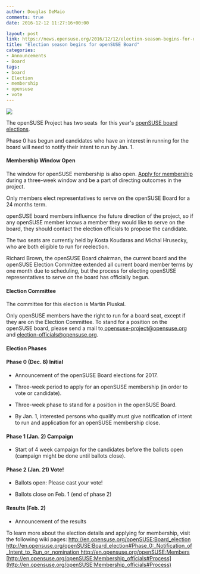 ```yaml
---
author: Douglas DeMaio
comments: true
date: 2016-12-12 11:27:16+00:00

layout: post
link: https://news.opensuse.org/2016/12/12/election-season-begins-for-opensuse-board/
title: "Election season begins for openSUSE Board"
categories:
- Announcements
- Board
tags:
- board
- Election
- membership
- opensuse
- vote
---
```

![](http://i.imgur.com/I23Ufqd.gif)

The openSUSE Project has two seats  for this year's [openSUSE board elections](https://en.opensuse.org/openSUSE:Board_election).

Phase 0 has begun and candidates who have an interest in running for the board will need to notify their intent to run by Jan. 1.


#### Membership Window Open


The window for openSUSE membership is also open. [Apply for membership](https://en.opensuse.org/openSUSE:Membership_officials#Process) during a three-week window and be a part of directing outcomes in the project.

Only members elect representatives to serve on the openSUSE Board for a 24 months term.

<!-- more -->openSUSE board members influence the future direction of the project, so if any openSUSE member knows a member they would like to serve on the board, they should contact the election officials to propose the candidate.

The two seats are currently held by Kosta Koudaras and Michal Hrusecky, who are both eligible to run for reelection.

Richard Brown, the openSUSE Board chairman, the current board and the openSUSE Election Committee extended all current board member terms by one month due to scheduling, but the process for electing openSUSE representatives to serve on the board has officially begun.


#### Election Committee


The committee for this election is Martin Pluskal.

Only openSUSE members have the right to run for a board seat, except if they are on the Election Committee. To stand for a position on the openSUSE board, please send a mail to[ opensuse-project@opensuse.org](https://imap.suse.de/horde/imp/message.php?mailbox=INBOX&index=1383#) and [election-officials@opensuse.org](mailto:election-officials@opensuse.org).


#### Election Phases




#### **Phase 0 (Dec. 8) Initial**





 	
  * Announcement of the openSUSE Board elections for 2017.

 	
  * Three-week period to apply for an openSUSE membership (in order to vote or candidate).

 	
  * Three-week phase to stand for a position in the openSUSE Board.

 	
  * By Jan. 1, interested persons who qualify must give notification of intent to run and application for an openSUSE membership close.




#### **Phase 1 (Jan. 2) Campaign**





 	
  * Start of 4 week campaign for the candidates before the ballots open (campaign might be done until ballots close).




#### **Phase 2 (Jan. 21) Vote!**





 	
  * Ballots open: Please cast your vote!

 	
  * Ballots close on Feb. 1 (end of phase 2)




#### **Results (Feb. 2)**





 	
  * Announcement of the results


To learn more about the election details and applying for membership, visit the following wiki pages:
[http://en.opensuse.org/openSUSE:Board_election
](http://en.opensuse.org/openSUSE:Board_election)[http://en.opensuse.org/openSUSE:Board_election#Phase_0:_Notification_of_Intent_to_Run_or_nomination
](http://en.opensuse.org/openSUSE:Board_election#Phase_0:_Notification_of_Intent_to_Run_or_nomination)[http://en.opensuse.org/openSUSE:Members
](http://en.opensuse.org/openSUSE:Members)[http://en.opensuse.org/openSUSE:Membership_officials#Process](http://en.opensuse.org/openSUSE:Membership_officials#Process)		

